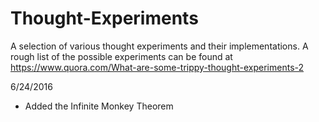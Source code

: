 # Thought-Experiments
A selection of various thought experiments and their implementations. 
A rough list of the possible experiments can be found at https://www.quora.com/What-are-some-trippy-thought-experiments-2

6/24/2016
- Added the Infinite Monkey Theorem
